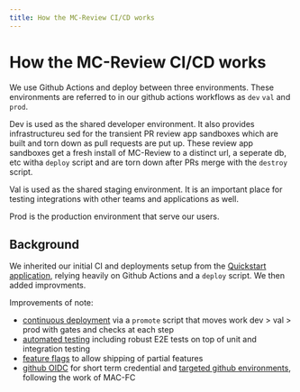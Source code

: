 ```yaml
---
title: How the MC-Review CI/CD works
---
```


# How the MC-Review CI/CD works
We use Github Actions and deploy between three environments. These environments are referred to in our github actions workflows as `dev` `val` and `prod`.

Dev is used as the shared developer environment. It also provides infrastructureu sed for the transient PR review app sandboxes which are built and torn down as pull requests are put up. These review app sandboxes get a fresh install of MC-Review to a distinct url, a seperate db, etc witha  `deploy` script and are torn down after PRs merge with the `destroy` script.

Val is used as the shared staging environment. It is an important place for testing integrations with other teams and applications as well.

Prod is the production environment that serve our users.

## Background
We inherited our initial CI and deployments setup from the [Quickstart application](https://github.com/Enterprise-CMCS/macpro-quickstart-serverless), relying heavily on Github Actions and a `deploy` script.  We then added improvments.

Improvements of note:
- [continuous deployment](../architectural-decision-records/003-deploy-automatically-to-prod.md) via a `promote` script that moves work dev > val > prod with gates and checks at each step
- [automated testing](../architectural-decision-records/006-automated-testing-approach.md) including robust E2E tests on top of unit and integration testing
- [feature flags](../architectural-decision-records/016-use-launch-darkly-for-feature-flags.md) to allow shipping of partial features
- [github OIDC](../architectural-decision-records/020-use-oidc-for-aws-credentials.md) for short term credential and [targeted github environments](../architectural-decision-records/021-use-github-environments.md), following the work of MAC-FC


